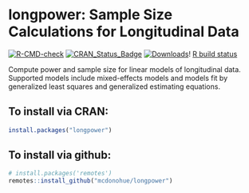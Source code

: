 # longpower: Sample Size Calculations for Longitudinal Data

<!-- badges: start -->
[![R-CMD-check](https://github.com/mcdonohue/longpower/actions/workflows/R-CMD-check.yaml/badge.svg)](https://github.com/mcdonohue/longpower/actions/workflows/R-CMD-check.yaml)
[![CRAN\_Status\_Badge](http://www.r-pkg.org/badges/version/longpower?color=blue)](http://cran.r-project.org/package=longpower)
[![Downloads](http://cranlogs.r-pkg.org/badges/longpower?color=blue)](http://cran.rstudio.com/package=longpower)!
[R build status](https://github.com/mcdonohue/longpower/workflows/R-CMD-check/badge.svg)
<!-- badges: end -->


Compute power and sample size for linear models of longitudinal data. Supported models include mixed-effects models and models fit by generalized least squares and generalized estimating equations.

## To install via CRAN:

```r
install.packages("longpower")
```

## To install via github:

```r
# install.packages('remotes')
remotes::install_github("mcdonohue/longpower")
```
